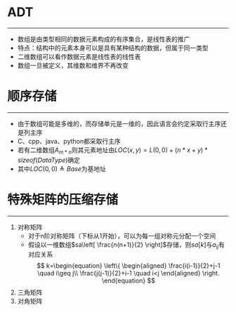 # ADT
---
- 数组是由类型相同的数据元素构成的有序集合，是线性表的推广
- 特点：结构中的元素本身可以是具有某种结构的数据，但属于同一类型
- 二维数组可以看作数据元素是线性表的线性表
- 数组一旦被定义，其维数和维界不再改变


# 顺序存储
---
- 由于数组可能是多维的，而存储单元是一维的，因此语言会约定采取行主序还是列主序
- C、cpp、java、python都采取行主序
- 若有二维数组$A_{m*n}$则其元素地址由$LOC(x,y)=L(0,0)+(n*x+y)*sizeof(DataType)$确定
- 其中$LOC(0,0)\triangleq Base$为基地址

# 特殊矩阵的压缩存储
---
1. 对称矩阵
	- 对于n阶对称矩阵（下标从1开始），可以为每一组对称元分配一个空间
	- 假设以一维数组$sa\left[ \frac{n(n+1)}{2} \right]$存储，则$sa[k]$与$a_{ij}$有对应关系
$$
k=\begin{equation}
\left\{
\begin{aligned}
\frac{i(i-1)}{2}+j-1 \quad i\geq j\\
\frac{j(j-1)}{2}+i-1 \quad i<j
\end{aligned}
\right.
\end{equation}
$$
2. 三角矩阵
3. 对角矩阵